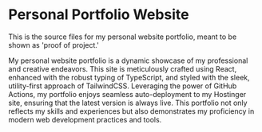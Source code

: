 <h1>Personal Portfolio Website</h1>

This is the source files for my personal website portfolio, meant to be shown as 'proof of project.' 

My personal website portfolio is a dynamic showcase of my professional and creative endeavors. 
This site is meticulously crafted using React, enhanced with the robust typing of TypeScript, and styled with the sleek, utility-first approach of TailwindCSS. 
Leveraging the power of GitHub Actions, my portfolio enjoys seamless auto-deployment to my Hostinger site, ensuring that the latest version is always live. 
This portfolio not only reflects my skills and experiences but also demonstrates my proficiency in modern web development practices and tools.
